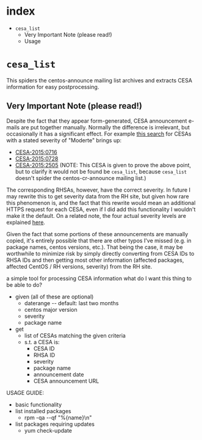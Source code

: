 # index

- `cesa_list`
  - Very Important Note (please read!)
  - Usage

# `cesa_list`

This spiders the centos-announce mailing list archives and extracts CESA
information for easy postprocessing.

## Very Important Note (please read!)

Despite the fact that they appear form-generated, CESA announcement e-mails are
put together manually. Normally the difference is irrelevant, but occasionally
it has a significant effect. For example [this search][moderte] for CESAs with
a stated severity of "Moderte" brings up:

- [CESA-2015:0716][]
- [CESA-2015:0728][]
- [CESA-2015:2505][] (NOTE: This CESA is given to prove the above point, but to clarify it would not be found be `cesa_list`, because `cesa_list` doesn't spider the centos-cr-announce mailing list.)

The corresponding RHSAs, however, have the correct severity. In future I may
rewrite this to get severity data from the RH site, but given how rare this
phenomenon is, and the fact that this rewrite would mean an additional HTTPS
request for each CESA, even if I did add this functionality I wouldn't make it
the default. On a related note, the four actual severity levels
are explained [here][rh-severity].

Given the fact that some portions of these announcements are manually copied,
it's entirely possible that there are other typos I've missed (e.g. in package
names, centos versions, etc.). That being the case, it may be worthwhile to
minimize risk by simply directly converting from CESA IDs to RHSA IDs and then
getting most other information (affected packages, affected CentOS / RH versions,
severity) from the RH site.

<!-- TODO - rewrite what's below -->

a simple tool for processing CESA information
what do I want this thing to be able to do?
- given (all of these are optional)
  - daterange -- default: last two months
  - centos major version
  - severity
  - package name
- get 
  - list of CESAs matching the given criteria
  - s.t. a CESA is:
    - CESA ID
    - RHSA ID
    - severity
    - package name
    - announcement date
    - CESA announcement URL

USAGE GUIDE:
- basic functionality
 - list installed packages
   * rpm -qa --qf "%{name}\n"
 - list packages requiring updates
   * yum check-update

[moderte]: https://duckduckgo.com/?q=site:lists.centos.org/+CESA+%2B%22Moderte%22
[CESA-2015:0716]: https://lists.centos.org/pipermail/centos-announce/2015-April/021030.html
[CESA-2015:0728]: https://lists.centos.org/pipermail/centos-announce/2015-April/021020.html
[CESA-2015:2505]: https://lists.centos.org/pipermail/centos-cr-announce/2015-December/002721.html
[rh-severity]: https://access.redhat.com/security/updates/classification/

